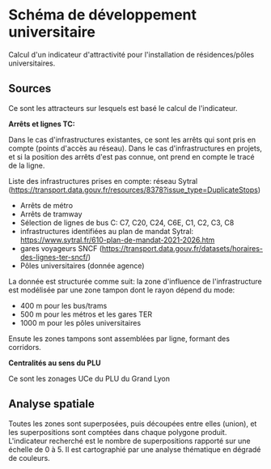 # Schéma de développement universitaire

Calcul d'un indicateur d'attractivité pour l'installation de résidences/pôles universitaires.

## Sources

Ce sont les attracteurs sur lesquels est basé le calcul de l'indicateur.

**Arrêts et lignes TC:**

Dans le cas d'infrastructures existantes, ce sont les arrêts qui sont pris en compte (points d'accès au réseau). Dans le cas d'infrastructures en projets, et si la position des arrêts d'est pas connue, ont prend en compte le tracé de la ligne.

Liste des infrastructures prises en compte: réseau Sytral (https://transport.data.gouv.fr/resources/8378?issue_type=DuplicateStops)
- Arrêts de métro
- Arrêts de tramway
- Sélection de lignes de bus C: C7, C20, C24, C6E, C1, C2, C3, C8
- infrastructures identifiées au plan de mandat Sytral: https://www.sytral.fr/610-plan-de-mandat-2021-2026.htm
- gares voyageurs SNCF (https://transport.data.gouv.fr/datasets/horaires-des-lignes-ter-sncf/)
- Pôles universitaires (donnée agence)

La donnée est structurée comme suit: la zone d'influence de l'infrastructure est modélisée par une zone tampon dont le rayon dépend du mode:
- 400 m pour les bus/trams
- 500 m pour les métros et les gares TER
- 1000 m pour les pôles universitaires

Ensute les zones tampons sont assemblées par ligne, formant des corridors.

**Centralités au sens du PLU**

Ce sont les zonages UCe du PLU du Grand Lyon

## Analyse spatiale

Toutes les zones sont superposées, puis découpées entre elles (union), et les superpositions sont comptées dans chaque polygone produit. L'indicateur recherché est le nombre de superpositions rapporté sur une échelle de 0 à 5. Il est cartographié par une analyse thématique en dégradé de couleurs.


